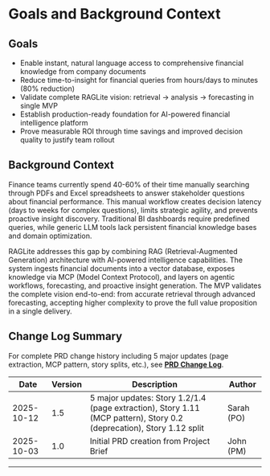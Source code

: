 # Goals and Background Context

## Goals

- Enable instant, natural language access to comprehensive financial knowledge from company documents
- Reduce time-to-insight for financial queries from hours/days to minutes (80% reduction)
- Validate complete RAGLite vision: retrieval → analysis → forecasting in single MVP
- Establish production-ready foundation for AI-powered financial intelligence platform
- Prove measurable ROI through time savings and improved decision quality to justify team rollout

## Background Context

Finance teams currently spend 40-60% of their time manually searching through PDFs and Excel spreadsheets to answer stakeholder questions about financial performance. This manual workflow creates decision latency (days to weeks for complex questions), limits strategic agility, and prevents proactive insight discovery. Traditional BI dashboards require predefined queries, while generic LLM tools lack persistent financial knowledge bases and domain optimization.

RAGLite addresses this gap by combining RAG (Retrieval-Augmented Generation) architecture with AI-powered intelligence capabilities. The system ingests financial documents into a vector database, exposes knowledge via MCP (Model Context Protocol), and layers on agentic workflows, forecasting, and proactive insight generation. The MVP validates the complete vision end-to-end: from accurate retrieval through advanced forecasting, accepting higher complexity to prove the full value proposition in a single delivery.

## Change Log Summary

For complete PRD change history including 5 major updates (page extraction, MCP pattern, story splits, etc.), see [**PRD Change Log**](./change-log.md).

| Date | Version | Description | Author |
|------|---------|-------------|--------|
| 2025-10-12 | 1.5 | 5 major updates: Story 1.2/1.4 (page extraction), Story 1.11 (MCP pattern), Story 0.2 (deprecation), Story 1.12 split | Sarah (PO) |
| 2025-10-03 | 1.0 | Initial PRD creation from Project Brief | John (PM) |

---
